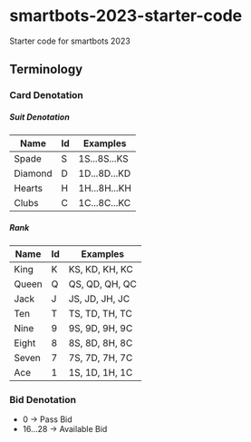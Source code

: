 # smartbots-2023-starter-code

Starter code for smartbots 2023

## Terminology

### Card Denotation

##### Suit Denotation

| Name    | Id  | Examples     |
| ------- | --- | ------------ |
| Spade   | S   | 1S...8S...KS |
| Diamond | D   | 1D...8D...KD |
| Hearts  | H   | 1H...8H...KH |
| Clubs   | C   | 1C...8C...KC |

##### Rank

| Name  | Id  | Examples       |
| ----- | --- | -------------- |
| King  | K   | KS, KD, KH, KC |
| Queen | Q   | QS, QD, QH, QC |
| Jack  | J   | JS, JD, JH, JC |
| Ten   | T   | TS, TD, TH, TC |
| Nine  | 9   | 9S, 9D, 9H, 9C |
| Eight | 8   | 8S, 8D, 8H, 8C |
| Seven | 7   | 7S, 7D, 7H, 7C |
| Ace   | 1   | 1S, 1D, 1H, 1C |

### Bid Denotation

- 0 -> Pass Bid
- 16...28 -> Available Bid
